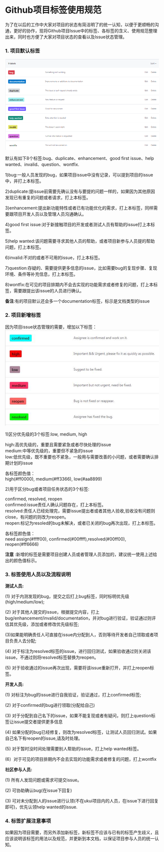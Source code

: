 # Github项目标签使用规范
  为了在以后的工作中大家对项目的状态有简洁明了的统一认知，以便于更顺畅的沟通，更好的协作，现将Github项目Issue中的标签、各标签的含义、使用规范整理出来，同时也方便了大家对项目状态的查看以及Issue状态管理。  

### 1. 项目默认标签  

 ![avatar](1.png)  
 
 默认有如下8个标签:bug、duplicate、enhancement、good first issue、help wanted、invalid、question、wontfix.  
  
  1)bug:一般人员发现的bug，如果项目issue中没有记录，可以提到项目的issue中，并打上本标签。  

  2)duplicate:提issue前需要先确认没有与要提的问题一样的，如果因为其他原因发现已有重复的问题或者请求，打上本标签。  
 
  3)enhancement:提出新功能特性或者已有功能优化的需求，打上本标签，同样需要跟项目开发人员以及管理人员沟通确认。  

  4)good first issue:对于新接触项目的开发或者测试人员有帮助的issue打上本标签。  

  5)help wanted:该问题需要寻求其他人员的帮助，或者项目新参与人员提的帮助问题，打上本标签。  

  6)invalid:不对的或者不可用的issue，打上本标签。  

  7)question:存疑的、需要提供更多信息的issue，比如需要bug的复现步骤、复现环境、条件等补充信息，打上本标签。  

  8)wontfix:在可见的项目排期内不会去实现的功能需求或者修复的问题，打上本标签，需要跟提出该issue的人员进行确认。  

  **备注**:有的项目默认还会多一个documentation标签，标示是文档类型的issue  
 
### 2. 项目新增标签  

  因为项目issue状态管理的需要，增加以下标签：  
  ![avatar](2.jpg)  

  1)区分优先级的3个标签:low, medium, high  

  high:高优先级的，重要且需要紧急或者尽快处理的issue  
  medium:中等优先级的，重要但不紧急的issue  
  low:低优先级，既不重要也不紧急，一般用与需要改善的小问题，或者需要确认排期计划的issue  
  
  各标签颜色值：  
    high(#ff0000), medium(#ff3366), low(#aa8899)  

  2)用于区分bug或者项目任务状态的3个标签:  

  confirmed, resolved, reopen  
  confirmed:issue责任人确认问题存在，打上本标签。  
  resolved:责任人已经处理完，需要issue提出者或者其他人验收,验收没有问题则close，有问题的则改为reopen。  
  reopen:标记为resoled的bug未解决，或者已关闭的bug再次出现，打上本标签。  

  各标签颜色值：  
   need assign(#ffff00), confirmed(#00ffff),resolved(#00ff00), reopen(#ff6666)  

**注意** :新增的标签是需要项目创建人员或者管理人员添加的，建议统一使用上述给出的颜色值标示。  
  
### 3. 标签使用人员以及流程说明  

**测试人员:**  

  (1) 对于内测发现的bug，提交之后打上bug标签，同时标明优先级(high/medium/low);  

  (2) 对于其他人提交的issue，根据提交内容，打上bug/enhancement/invalid/documentation，并对bug进行验证，验证通过则评估其优先级，添加或者修改优先级标签;  

  (3)如果能明确责任人可直接在issue内分配到人，否则等待开发者自己领取或者项目负责人去分配;  

  (4) 对于标注为resolved标签的issue，进行回归测试，如果验收通过则关闭该issue，不通过则将resolved标签替换为reopen。  

  (5) 对于验收通过的issue再次出现，需要将该issue重新打开，并打上reopen标签。  
  
**开发人员:**  

  (1) 对标注为bug的issue进行自我验证，验证通过，打上confirmed标签;  

  (2) 对于confirmed的bug进行领取(分配给自己)  

  (3) 对于分配到自己名下的issue，如果不能复现或者有疑问，则打上question标签让issue提交者提供更多信息  

  (4) 如果分配的bug已经修复，则改为resolved标签，让测试人员回归测试。如果自己名下有reopen的issue,请及时处理。  

  (5) 对于暂时没时间处理需要别人帮助的issue，打上help wanted标签。  

  (6）对于可见的项目排期内不会去实现的功能需求或者修复的问题，打上wontfix  

  
**社区参与人员:**  

  (1) 所有人发现问题或需求可提交issue。  

  (2) 可协助确认bug(在issue下回复)  

  (3) 可对未分配到人的issue进行认领(不在ukui项目内的人员，在issue下进行回复即可)，优先认领help wanted的issue.  


### 4. 标签扩展注意事项  

 如果因为项目需要，而另外添加新标签，新标签不应该与已有的标签产生歧义，且应该说明该标签的用法以及规范，并更新到本文档，以保证项目参与人员的统一认知。  
  

